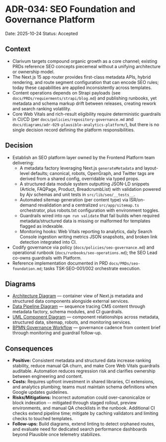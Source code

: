 # ADR-034: SEO Foundation and Governance Platform
Date: 2025-10-24
Status: Accepted

## Context
- Clarivum targets compound organic growth as a core channel; existing PRDs reference SEO concepts piecemeal without a unifying architecture or ownership model.
- The Next.js 15 app router provides first-class metadata APIs, hybrid rendering, and route segment configuration that can encode SEO rules; today these capabilities are applied inconsistently across templates.
- Content operations depends on Strapi payloads (see `docs/PRDs/requierments/strapi/blog.md`) and publishing runbooks, yet metadata and schema markup drift between releases, creating rework and search ranking volatility.
- Core Web Vitals and rich-result eligibility require deterministic guardrails in CI/CD (per `docs/policies/repository-governance.md` and `docs/diagrams/adr-029-plausible-analytics-platform/`), but there is no single decision record defining the platform responsibilities.

## Decision
- Establish an SEO platform layer owned by the Frontend Platform team delivering:
  - A metadata factory leveraging Next.js `generateMetadata` and layout-level defaults; canonical, robots, OpenGraph, and Twitter tags are derived from a shared config, overridable via typed props.
  - A structured data module system outputting JSON-LD snippets (Article, FAQPage, Product, BreadcrumbList) with validation powered by Ajv schemas and unit tests in `src/lib/seo/__tests__`.
  - Automated sitemap generation (per content type) via ISR/on-demand revalidation and a centralized `src/app/sitemap.ts` orchestrator, plus robots.txt configuration with environment toggles.
  - Guardrails wired into `npm run validate` that fail builds when required metadata/structured data is missing or malformed for templates flagged as indexable.
  - Monitoring hooks: Web Vitals reporting to analytics, daily Search Console ingestion writing metrics JSON snapshots, and broken link detection integrated into CI.
- Codify governance via policy (`docs/policies/seo-governance.md`) and operational runbook (`docs/runbooks/seo-operations.md`); the SEO Lead co-owns guardrails with Platform.
- Reference implementation documented in PRD `docs/PRDs/seo-foundation.md`; tasks TSK-SEO-001/002 orchestrate execution.

## Diagrams
- [Architecture Diagram](../diagrams/adr-034-seo-foundation/architecture-overview.mmd) — container view of Next.js metadata and structured data components alongside external services.
- [Data Pipeline Diagram](../diagrams/adr-034-seo-foundation/metadata-pipeline.mmd) — sequence tracing CMS content through metadata factory, schema modules, and CI guardrails.
- [UML Component Diagram](../diagrams/adr-034-seo-foundation/uml-components.mmd) — component relationships across metadata, structured data, sitemap, robots, and monitoring services.
- [BPMN Governance Workflow](../diagrams/adr-034-seo-foundation/bpmn-governance.mmd) — governance cadence from content brief through monitoring and guardrail follow-up.

## Consequences
- **Positive:** Consistent metadata and structured data increase ranking stability, reduce manual QA churn, and make Core Web Vitals guardrails auditable. Automation reduces regression risk and clarifies ownership between engineering and content.
- **Costs:** Requires upfront investment in shared libraries, CI extensions, and analytics plumbing; teams must maintain schema definitions when Google updates guidelines.
- **Risks/Mitigations:** Incorrect automation could over-canonicalize or block indexation -- mitigated through staged rollout, preview environments, and manual QA checklists in the runbook. Additional CI checks extend pipeline time; mitigate by caching validators and limiting checks to touched templates.
- **Follow-ups:** Build diagrams, extend linting to detect orphaned routes, and evaluate need for dedicated search performance dashboards beyond Plausible once telemetry stabilizes.
